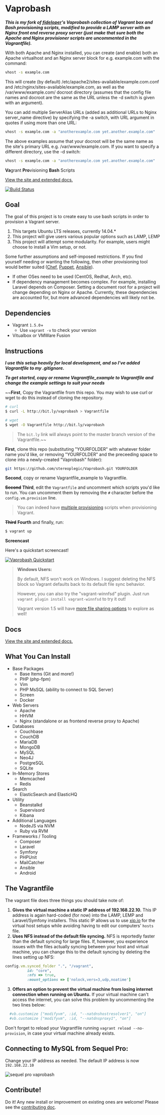 # Vaprobash

***This is my fork of [fideloper](https://github.com/fideloper "fideveloper")'s Vaprobash collection of Vagrant box and Bash provisioning scripts, modified to provide a LAMP server with an Nginx front end reverse proxy server (just make that sure both the Apache and Nginx provisioner scripts are uncommented in the Vagrantfile).***

With both Apache and Nginx installed, you can create (and enable) both an Apache virtualhost and an Nginx server block for e.g. example.com with the command:

```bash
vhost -s example.com
```

This will create (by default) /etc/apache2/sites-available/example.com.conf and /etc/nginx/sites-available/example.com, as well as the /var/www/example.com/ docroot directory (assumes that the config file names and docroot are the same as the URL unless the -d switch is given with an argument).

You can add multiple ServerAlias URLs (added as additional URLs to Nginx server\_name directive) by specifying the -a switch, with URL argument in quotes if using more than one URL:

```bash
vhost -s example.com -a "anotherexample.com yet.another.example.com"
```

The above examples assume that your docroot will be the same name as the site's primary URL e.g. /var/www/example.com. If you want to specify a different directory, use the -d switch:

```bash
vhost -s example.com -a "anotherexample.com yet.another.example.com"
```

**Va**&#x200B;grant **Pro**&#x200B;visioning **Bash** Scripts

[View the site and extended docs.](http://fideloper.github.io/Vaprobash/index.html)

[![Build Status](https://travis-ci.org/stereoplegic/Vaprobash.svg?branch=master)](https://travis-ci.org/stereoplegic/Vaprobash)

## Goal

The goal of this project is to create easy to use bash scripts in order to provision a Vagrant server.

1. This targets Ubuntu LTS releases, currently 14.04.*
2. This project will give users various popular options such as LAMP, LEMP
3. This project will attempt some modularity. For example, users might choose to install a Vim setup, or not.

Some further assumptions and self-imposed restrictions. If you find yourself needing or wanting the following, then other provisioning tool would better suited ([Chef](http://www.getchef.com), [Puppet](http://puppetlabs.com), [Ansible](http://www.ansibleworks.com)).

* If other OSes need to be used (CentOS, Redhat, Arch, etc).
* If dependency management becomes complex. For example, installing Laravel depends on Composer. Setting a document root for a project will change depending on Nginx or Apache. Currently, these dependencies are accounted for, but more advanced dependencies will likely not be.

## Dependencies

* Vagrant `1.5.0`+
    * Use `vagrant -v` to check your version
* Vitualbox or VMWare Fusion

## Instructions

***I use this setup heavily for local development, and so I've added Vagrantfile to my .gitignore.***

***To get started, copy or rename Vagrantfile_example to Vagrantfile and change the example settings to suit your needs***

~~**First**, Copy the Vagrantfile from this repo. You may wish to use curl or wget to do this instead of cloning the repository.

```bash
# curl
$ curl -L http://bit.ly/vaprobash > Vagrantfile

# wget
$ wget -O Vagrantfile http://bit.ly/vaprobash
```

> The `bit.ly` link will always point to the master branch version of the Vagrantfile.~~

**First**, clone this repo (substituting "YOURFOLDER" with whatever folder name you'd like, or removing "YOURFOLDER" and the preceeding space to clone into a newly-created "Vaprobash" folder):

```bash
git https://github.com/stereoplegic/Vaprobash.git YOURFOLDER
```

**Second**, copy or rename Vagrantfile_example to Vagrantfile.

~~**Second**~~ **Third**, edit the `Vagrantfile` and uncomment which scripts you'd like to run. You can uncomment them by removing the `#` character before the `config.vm.provision` line.

> You can indeed have [multiple provisioning](http://docs.vagrantup.com/v2/provisioning/basic_usage.html) scripts when provisioning Vagrant.

~~**Third**~~ **Fourth** and finally, run:

```bash
$ vagrant up
```

**Screencast**

Here's a quickstart screencast!

[<img src="https://secure-b.vimeocdn.com/ts/463/341/463341369_960.jpg" alt="Vaprobash Quickstart" style="max-width:100%"/>](http://vimeo.com/fideloper/vaprobash-quickstart)

> <strong>Windows Users:</strong>
>
> By default, NFS won't work on Windows. I suggest deleting the NFS block so Vagrant defaults back to its default file sync behavior.
>
> However, you can also try the "vagrant-winnfsd" plugin. Just run `vagrant plugin install vagrant-winnfsd` to try it out!
>
> Vagrant version 1.5 will have [more file sharing options](https://www.vagrantup.com/blog/feature-preview-vagrant-1-5-rsync.html) to explore as well!

## Docs

[View the site and extended docs.](http://fideloper.github.io/Vaprobash/index.html)

## What You Can Install

* Base Packages
	* Base Items (Git and more!)
	* PHP (php-fpm)
	* Vim
	* PHP MsSQL (ability to connect to SQL Server)
	* Screen
	* Docker
* Web Servers
	* Apache
	* HHVM
	* Nginx (standalone or as frontend reverse proxy to Apache)
* Databases
	* Couchbase
	* CouchDB
	* MariaDB
	* MongoDB
	* MySQL
	* Neo4J
	* PostgreSQL
	* SQLite
* In-Memory Stores
	* Memcached
	* Redis
* Search
	* ElasticSearch and ElasticHQ
* Utility
	* Beanstalkd
	* Supervisord
    * Kibana
* Additional Languages
	* NodeJS via NVM
	* Ruby via RVM
* Frameworks / Tooling
	* Composer
	* Laravel
	* Symfony
	* PHPUnit
	* MailCatcher
    * Ansible
	* Android

## The Vagrantfile

The vagrant file does three things you should take note of:

1. **Gives the virtual machine a static IP address of 192.168.22.10.** This IP address is again hard-coded (for now) into the LAMP, LEMP and Laravel/Symfony installers. This static IP allows us to use [xip.io](http://xip.io) for the virtual host setups while avoiding having to edit our computers' `hosts` file.
2. **Uses NFS instead of the default file syncing.** NFS is reportedly faster than the default syncing for large files. If, however, you experience issues with the files actually syncing between your host and virtual machine, you can change this to the default syncing by deleting the lines setting up NFS:

  ```ruby
  config.vm.synced_folder ".", "/vagrant",
            id: "core",
            :nfs => true,
            :mount_options => ['nolock,vers=3,udp,noatime']
  ```
3. **Offers an option to prevent the virtual machine from losing internet connection when running on Ubuntu.** If your virtual machine can't access the internet, you can solve this problem by uncommenting the two lines below:

  ```ruby
    #vb.customize ["modifyvm", :id, "--natdnshostresolver1", "on"]
    #vb.customize ["modifyvm", :id, "--natdnsproxy1", "on"]
  ```

  Don't forget to reload your Vagrantfile running `vagrant reload --no-provision`, in case your virtual machine already exists.

## Connecting to MySQL from Sequel Pro:

Change your IP address as needed. The default IP address is now `192.168.22.10`

![sequel pro vaprobash](http://fideloper.github.io/Vaprobash/img/sequel_pro.png)

## Contribute!

Do it! Any new install or improvement on existing ones are welcome! Please see the [contributing doc](/contributing.md).
